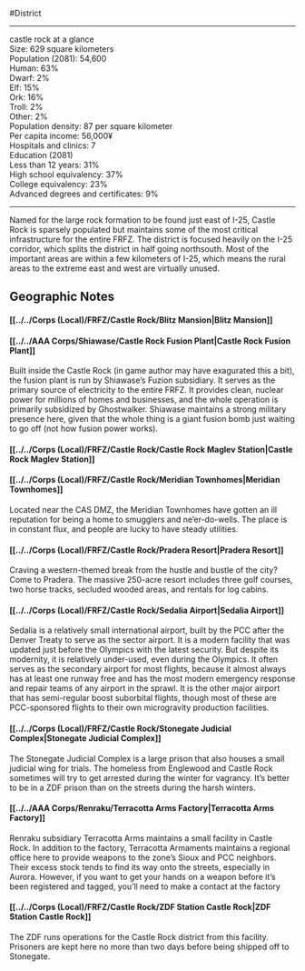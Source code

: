 #District

---
castle rock at a glance  
Size: 629 square kilometers  
Population (2081): 54,600  
Human: 63%  
Dwarf: 2%  
Elf: 15%  
Ork: 16%  
Troll: 2%  
Other: 2%  
Population density: 87 per square kilometer  
Per capita income: 56,000¥  
Hospitals and clinics: 7  
Education (2081)  
Less than 12 years: 31%  
High school equivalency: 37%  
College equivalency: 23%  
Advanced degrees and certificates: 9%

---
Named for the large rock formation to be found just east of I-25, Castle Rock is sparsely populated but maintains some of the most critical infrastructure for the entire FRFZ. The district is focused heavily on the I-25 corridor, which splits the district in half going northsouth. Most of the important areas are within a few kilometers of I-25, which means the rural areas to the extreme east and west are virtually unused.

## Geographic Notes
#### [[../../Corps (Local)/FRFZ/Castle Rock/Blitz Mansion|Blitz Mansion]]

#### [[../../AAA Corps/Shiawase/Castle Rock Fusion Plant|Castle Rock Fusion Plant]]
Built inside the Castle Rock (in game author may have exagurated this a bit), the fusion plant is run by Shiawase’s Fuzion subsidiary. It serves as the primary source of electricity to the entire FRFZ. It provides clean, nuclear power for millions of homes and businesses, and the whole operation is primarily subsidized by Ghostwalker. Shiawase maintains a strong military presence here, given that the whole thing is a giant fusion bomb just waiting to go off (not how fusion power works).

#### [[../../Corps (Local)/FRFZ/Castle Rock/Castle Rock Maglev Station|Castle Rock Maglev Station]]

#### [[../../Corps (Local)/FRFZ/Castle Rock/Meridian Townhomes|Meridian Townhomes]]
Located near the CAS DMZ, the Meridian Townhomes have gotten an ill reputation for being a home to smugglers and ne’er-do-wells. The place is in constant flux, and people are lucky to have steady utilities.

#### [[../../Corps (Local)/FRFZ/Castle Rock/Pradera Resort|Pradera Resort]]
Craving a western-themed break from the hustle and bustle of the city? Come to Pradera. The massive 250-acre resort includes three golf courses, two horse tracks, secluded wooded areas, and rentals for log cabins. 

#### [[../../Corps (Local)/FRFZ/Castle Rock/Sedalia Airport|Sedalia Airport]]
Sedalia is a relatively small international airport, built by the PCC after the Denver Treaty to serve as the sector airport. It is a modern facility that was updated just before the Olympics with the latest security. But despite its modernity, it is relatively under-used, even during the Olympics. It often serves as the secondary airport for most flights, because it almost always has at least one runway free and has the most modern emergency response and repair teams of any airport in the sprawl. It is the other major airport that has semi-regular boost suborbital flights, though most of these are PCC-sponsored flights to their own microgravity production facilities.

#### [[../../Corps (Local)/FRFZ/Castle Rock/Stonegate Judicial Complex|Stonegate Judicial Complex]]
The Stonegate Judicial Complex is a large prison that also houses a small judicial wing for trials. The homeless from Englewood and Castle Rock sometimes will try to get arrested during the winter for vagrancy. It’s better to be in a ZDF prison than on the streets during the harsh winters.

#### [[../../AAA Corps/Renraku/Terracotta Arms Factory|Terracotta Arms Factory]]
Renraku subsidiary Terracotta Arms maintains a small facility in Castle Rock. In addition to the factory, Terracotta Armaments maintains a regional office here to provide weapons to the zone’s Sioux and PCC neighbors. Their excess stock tends to find its way onto the streets, especially in Aurora. However, if you want to get your hands on a weapon before it’s been registered and tagged, you’ll need to make a contact at the factory

#### [[../../Corps (Local)/FRFZ/Castle Rock/ZDF Station Castle Rock|ZDF Station Castle Rock]]
The ZDF runs operations for the Castle Rock district from this facility. Prisoners are kept here no more than two days before being shipped off to Stonegate.